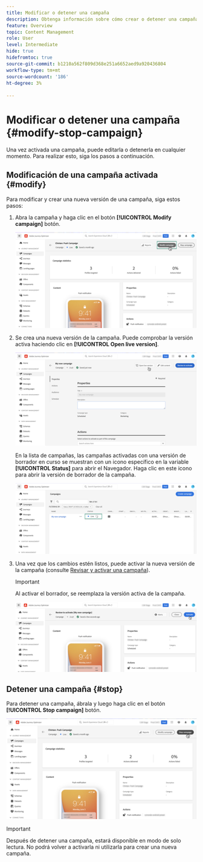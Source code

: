 ```yaml
---
title: Modificar o detener una campaña
description: Obtenga información sobre cómo crear o detener una campaña activada en [!DNL Journey Optimizer]
feature: Overview
topic: Content Management
role: User
level: Intermediate
hide: true
hidefromtoc: true
source-git-commit: b1210a562f809d368e251a6652aed9a920436804
workflow-type: tm+mt
source-wordcount: '186'
ht-degree: 3%

---
```



# Modificar o detener una campaña {#modify-stop-campaign}

Una vez activada una campaña, puede editarla o detenerla en cualquier momento. Para realizar esto, siga los pasos a continuación.

## Modificación de una campaña activada {#modify}

Para modificar y crear una nueva versión de una campaña, siga estos pasos:

1. Abra la campaña y haga clic en el botón **[!UICONTROL Modify campaign]** botón.

   ![](assets/create-campaign-edit.png)

1. Se crea una nueva versión de la campaña. Puede comprobar la versión activa haciendo clic en **[!UICONTROL Open live version]**.

   ![](assets/create-campaign-draft.png)

   En la lista de campañas, las campañas activadas con una versión de borrador en curso se muestran con un icono específico en la variable **[!UICONTROL Status]** para abrir el Navegador. Haga clic en este icono para abrir la versión de borrador de la campaña.

   ![](assets/create-campaign-edit-list.png)

1. Una vez que los cambios estén listos, puede activar la nueva versión de la campaña (consulte [Revisar y activar una campaña](create-campaign.md#review-activate)).

   >[!IMPORTANT]
   >
   >Al activar el borrador, se reemplaza la versión activa de la campaña.

   ![](assets/create-campaign-activate-draft.png)

## Detener una campaña {#stop}

Para detener una campaña, ábrala y luego haga clic en el botón **[!UICONTROL Stop campaign]** botón.

![](assets/create-campaign-stop.png)

>[!IMPORTANT]
>
>Después de detener una campaña, estará disponible en modo de solo lectura. No podrá volver a activarla ni utilizarla para crear una nueva campaña.
